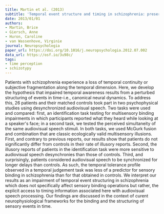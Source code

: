 ```yaml
---
title: Martin et al. (2013)
subtitle: 'Temporal event structure and timing in schizophrenia: preserved binding in a longer "now"'
date: 2013/01/01
authors:
- Martin, Brice
- Giersch, Anne
- Huron, Caroline
- van Wassenhove, Virginie
journal: Neuropsychologia
paper_url: https://doi.org/10.1016/j.neuropsychologia.2012.07.002
data_url: https://osf.io/3u98c/
tags:
- time perception
- schizotypy
---
```


Patients with schizophrenia experience a loss of temporal continuity or subjective fragmentation along the temporal dimension. Here, we develop the hypothesis that impaired temporal awareness results from a perturbed structuring of events in time-i.e., canonical neural dynamics. To address this, 26 patients and their matched controls took part in two psychophysical studies using desynchronized audiovisual speech. Two tasks were used and compared: first, an identification task testing for multisensory binding impairments in which participants reported what they heard while looking at a speaker's face; in a second task, we tested the perceived simultaneity of the same audiovisual speech stimuli. In both tasks, we used McGurk fusion and combination that are classic ecologically valid multisensory illusions. First, and contrary to previous reports, our results show that patients do not significantly differ from controls in their rate of illusory reports. Second, the illusory reports of patients in the identification task were more sensitive to audiovisual speech desynchronies than those of controls. Third, and surprisingly, patients considered audiovisual speech to be synchronized for longer delays than controls. As such, the temporal tolerance profile observed in a temporal judgement task was less of a predictor for sensory binding in schizophrenia than for that obtained in controls. We interpret our results as an impairment of temporal event structuring in schizophrenia which does not specifically affect sensory binding operations but rather, the explicit access to timing information associated here with audiovisual speech processing. Our findings are discussed in the context of curent neurophysiological frameworks for the binding and the structuring of sensory events in time.
